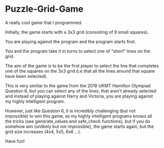 # Puzzle-Grid-Game
A really cool game that I programmed.

Initially, the game starts with a 3x3 grid (consisting of 9 small squares). 

You are playing against the program and the program starts first.

You and the program take it in turns to select one of "short" lines on the grid.

The aim of the game is to be the first player to select the line that completes one of the squares on the 3x3 grid (i.e that all the lines around that square have been selected).

This is very similar to the game from the 2019 UKMT Hamilton Olympiad Question 6, but you can select any of the lines, that aren't already selected and instead of playing against Harry and Victoria, you are playing against my highly intelligent program. 

However, just like Question 6, it is incredibly challenging (but not impossible) to win this game, as my highly intelligent programs knows all the tricks (see generate_values and safe_check functions), but if you do somehow win (unlikely but not impossible), the game starts again, but the grid size increases (4x4, 5x5, 6x6 ...).

Have fun!
